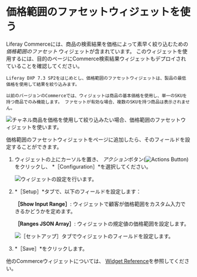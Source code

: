 # 価格範囲のファセットウィジェットを使う

Liferay Commerceには、商品の検索結果を価格によって素早く絞り込むための *価格範囲のファセット* ウィジェットが含まれています。 このウィジェットを使用するには、目的のページにCommerce検索結果ウィジェットもデプロイされていることを確認してください。

```{note}
Liferay DXP 7.3 SP2をはじめとし、価格範囲のファセットウィジェットは、製品の最低価格を使用して結果を絞り込みます。

以前のバージョンのCommerceでは、ウィジェットは商品の基本価格を使用し、単一のSKUを持つ商品でのみ機能します。 ファセットが有効な場合、複数のSKUを持つ商品は表示されません。
```

![チャネル商品を価格を使用して絞り込みたい場合、価格範囲のファセットウィジェットを使います。](using-the-price-range-facet-widget/images/01.png)

価格範囲のファセットウィジェットをページに追加したら、そのフィールドを設定することができます。

1. ウィジェットの上にカーソルを置き、 *アクション*ボタン(![Actions Button](../../images/icon-actions.png))をクリックし、 *［Configuration］*を選択してください。

   ![ウィジェットの設定を行います。](./using-the-price-range-facet-widget/images/02.png)

1. *［Setup］*タブで、以下のフィールドを設定します：

   **［Show Input Range］**: ウィジェットで顧客が価格範囲をカスタム入力できるかどうかを定めます。

   **［Ranges JSON Array］**: ウィジェットの規定値の価格範囲を設定します。

   ![［セットアップ］タブでウィジェットのフィールドを設定します。](using-the-price-range-facet-widget/images/03.png)

1. *［Save］*をクリックします。

他のCommerceウィジェットについては、 [Widget Reference](../liferay-commerce-widgets/widget-reference.md)を参照してください。
